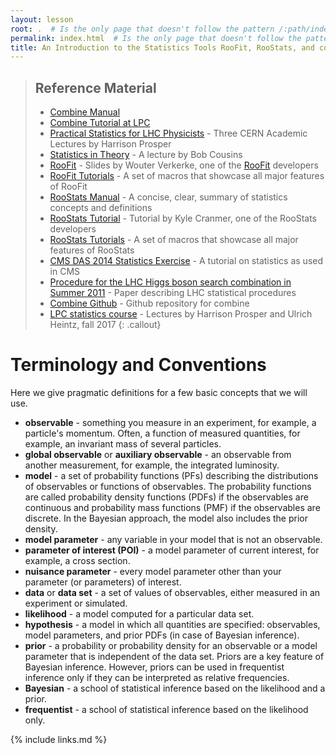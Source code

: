 ```yaml
---
layout: lesson
root: .  # Is the only page that doesn't follow the pattern /:path/index.html
permalink: index.html  # Is the only page that doesn't follow the pattern /:path/index.html
title: An Introduction to the Statistics Tools RooFit, RooStats, and combine
---
```

> ## Reference Material
> - [Combine Manual](https://github.com/cms-analysis/HiggsAnalysis-CombinedLimit/wiki)
> - [Combine Tutorial at LPC](https://indico.cern.ch/event/747340/timetable/)
> - [Practical Statistics for LHC Physicists](https://indico.cern.ch/event/358542/) - Three CERN Academic Lectures by Harrison Prosper
> - [Statistics in Theory](http://indico.cern.ch/getFile.py/access?contribId=41&sessionId=1&resId=0&materialId=slides&confId=112319) - A lecture by Bob Cousins
> - [RooFit](http://indico.in2p3.fr/materialDisplay.py?contribId=15&materialId=slides&confId=750) - Slides by Wouter Verkerke, one of the [RooFit](https://twiki.cern.ch/twiki/bin/view/CMS/RooFit) developers
> - [RooFit Tutorials](http://root.cern.ch/root/html/tutorials/roofit/index.html) - A set of macros that showcase all major features of RooFit
> - [RooStats Manual](https://twiki.cern.ch/twiki/pub/RooStats/WebHome/RooStats_UsersGuide.pdf) - A concise, clear, summary of statistics concepts and definitions
> - [RooStats Tutorial](http://indico.cern.ch/getFile.py/access?contribId=0&sessionId=1&resId=0&materialId=slides&confId=118720) - Tutorial by Kyle Cranmer, one of the RooStats developers
> - [RooStats Tutorials](http://root.cern.ch/root/html/tutorials/roostats/index.html) - A set of macros that showcase all major features of RooStats
> - [CMS DAS 2014 Statistics Exercise](https://twiki.cern.ch/twiki/bin/viewauth/CMS/SWGuideCMSDataAnalysisSchoolStatistics2014) - A tutorial on statistics as used in CMS
> - [Procedure for the LHC Higgs boson search combination in Summer 2011](https://cds.cern.ch/record/1379837) - Paper describing LHC statistical procedures
> - [Combine Github](https://github.com/cms-analysis/HiggsAnalysis-CombinedLimit) - Github repository for combine
> - [LPC statistics course](https://indico.cern.ch/event/653271/) - Lectures by Harrison Prosper and Ulrich Heintz, fall 2017
{: .callout}

# Terminology and Conventions
Here we give pragmatic definitions for a few basic concepts that we will use.

- **observable** - something you measure in an experiment, for example, a particle's momentum. Often, a function of measured quantities, for example, an invariant mass of several particles.
- **global observable** or **auxiliary observable** - an observable from another measurement, for example, the integrated luminosity.
- **model** - a set of probability functions (PFs) describing the distributions of observables or functions of observables. The probability functions are called probability density functions (PDFs) if the observables are continuous and probability mass functions (PMF) if the observables are discrete. In the Bayesian approach, the model also includes the prior density.
- **model parameter** - any variable in your model that is not an observable.
- **parameter of interest (POI)** - a model parameter of current interest, for example, a cross section.
- **nuisance parameter** - every model parameter other than your parameter (or parameters) of interest.
- **data** or **data set** - a set of values of observables, either measured in an experiment or simulated.
- **likelihood** - a model computed for a particular data set.
- **hypothesis** - a model in which all quantities are specified: observables, model parameters, and prior PDFs (in case of Bayesian inference).
- **prior** - a probability or probability density for an observable or a model parameter that is independent of the data set. Priors are a key feature of Bayesian inference. However, priors can be used in frequentist inference only if they can be interpreted as relative frequencies.
- **Bayesian** - a school of statistical inference based on the likelihood and a prior.
- **frequentist** - a school of statistical inference based on the likelihood only.

{% include links.md %}
